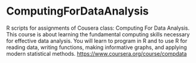ComputingForDataAnalysis
========================

R scripts for assignments of Cousera class: Computing For Data Analysis. This course is about learning the fundamental computing skills necessary for effective data analysis. You will learn to program in R and to use R for reading data, writing functions, making informative graphs, and applying modern statistical methods. 
https://www.coursera.org/course/compdata
